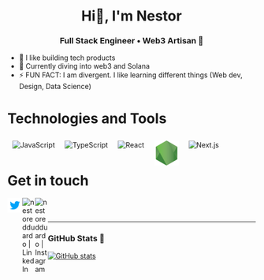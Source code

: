 <h1 align="center">
    Hi👋, I'm Nestor
</h1>
<h3 align="center"><b> Full Stack Engineer • Web3 Artisan 🦄 </b></h3>

- 🚀 I like building tech products
- 🌱 Currently diving into web3 and Solana
- ⚡ FUN FACT: I am divergent. I like learning different things (Web dev, Design, Data Science)

# Technologies and Tools

<img align="left" style="margin: 10px" src="https://profilinator.rishav.dev/skills-assets/javascript-original.svg" alt="JavaScript" height="50" />
<img align="left" style="margin: 10px" src="https://profilinator.rishav.dev/skills-assets/typescript-original.svg" alt="TypeScript" height="50" />  
<img align="left" style="margin: 10px" src="https://profilinator.rishav.dev/skills-assets/react-original-wordmark.svg" alt="React" height="50" /> 
<img align="left" style="margin: 10px" src="https://raw.githubusercontent.com/github/explore/80688e429a7d4ef2fca1e82350fe8e3517d3494d/topics/nodejs/nodejs.png" alt="Node.js" height="50" />
<img align="left" style="margin: 10px" src="https://www.nestoredduardo.me/next-js.svg" alt="Next.js" height="50" />

<br />
<br />

# Get in touch

<a href="https://twitter.com/nestoredduardo" target="_blank"><img align="left" alt="nestoredduardo | Twitter" width="30px" src="https://raw.githubusercontent.com/github/explore/80688e429a7d4ef2fca1e82350fe8e3517d3494d/topics/twitter/twitter.png" />
<a/>
<a href="https://www.linkedin.com/in/nestoredduardo/" target="_blank"><img align="left" alt="nestoredduardo | LinkedIn" width="26px" src="https://cdn-icons-png.flaticon.com/512/174/174857.png" />
<a/>
<a href="https://www.instagram.com/nestoredduardo/" target="_blank"><img align="left" alt="nestoredduardo | Instagram" width="26px" src="https://cdn.icon-icons.com/icons2/2037/PNG/512/ig_instagram_media_social_icon_124260.png" />
<a/>
<br />
<br />
    
---
### GitHub Stats 🚀
[![GitHub stats](https://github-readme-stats.vercel.app/api?username=nestoredduardo&show_icons=true&theme=vue-dark)](https://github.com/anuraghazra/github-readme-stats)
